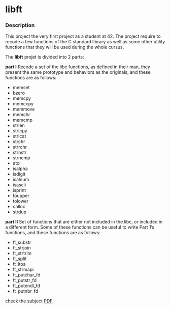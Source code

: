 # libft

### Description

This project the very first project as a student at 42. The project require to recode a few functions of the C standard library as well as some other utility functions that they will be used during the whole cursus.

The **libft** projet is divided into 2 parts:

**part I**
Recode a set of the libc functions, as defined in their man, they present the same prototype and behaviors as the originals, and these functions are as follows:

- memset
- bzero
- memcpy
- memccpy
- memmove
- memchr
- memcmp
- strlen
- strlcpy
- strlcat
- strchr
- strrchr
- strnstr
- strncmp
- atoi
- isalpha
- isdigit
- isalnum
- isascii
- isprint
- toupper
- tolower
- calloc
- strdup

**part II**
Set of functions that are either not included in the libc, or included in a different form. Some of these functions can be useful to write Part 1’s functions, and these functions are as follows:

- ft_substr
- ft_strjoin
- ft_strtrim
- ft_split
- ft_itoa
- ft_strmapi
- ft_putchar_fd
- ft_putstr_fd
- ft_putendl_fd
- ft_putnbr_fd

check the subject [PDF](https://cdn.intra.42.fr/pdf/pdf/13326/en.subject.pdf).
